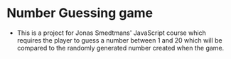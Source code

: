 # Number Guessing game

- This is a project for Jonas Smedtmans' JavaScript course which requires the player to guess a number between 1 and 20 which will be compared to the randomly generated number created when the game.
